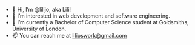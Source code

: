 - 👋 Hi, I’m @lilijo, aka Lili! 
- 👀 I’m interested in web development and software engineering.
- 🌱 I’m currently a Bachelor of Computer Science student at Goldsmiths, University of London.
- 📫 You can reach me at lilioswork@gmail.com
